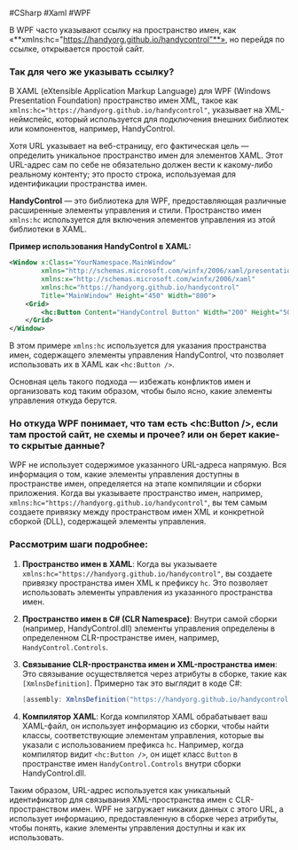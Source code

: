 #CSharp #Xaml #WPF

В WPF часто указывают ссылку на пространство имен, как «**xmlns:hc="https://handyorg.github.io/handycontrol"**», но перейдя по ссылке, открывается простой сайт. 

### Так для чего же указывать ссылку?

В XAML (eXtensible Application Markup Language) для WPF (Windows Presentation Foundation) пространство имен XML, такое как `xmlns:hc="https://handyorg.github.io/handycontrol"`, указывает на XML-неймспейс, который используется для подключения внешних библиотек или компонентов, например, HandyControl.

Хотя URL указывает на веб-страницу, его фактическая цель — определить уникальное пространство имен для элементов XAML. Этот URL-адрес сам по себе не обязательно должен вести к какому-либо реальному контенту; это просто строка, используемая для идентификации пространства имен.

**HandyControl** — это библиотека для WPF, предоставляющая различные расширенные элементы управления и стили. Пространство имен `xmlns:hc` используется для включения элементов управления из этой библиотеки в XAML.

**Пример использования HandyControl в XAML:**

```xml
<Window x:Class="YourNamespace.MainWindow"
        xmlns="http://schemas.microsoft.com/winfx/2006/xaml/presentation"
        xmlns:x="http://schemas.microsoft.com/winfx/2006/xaml"
        xmlns:hc="https://handyorg.github.io/handycontrol"
        Title="MainWindow" Height="450" Width="800">
    <Grid>
        <hc:Button Content="HandyControl Button" Width="200" Height="50" />
    </Grid>
</Window>
```

В этом примере `xmlns:hc` используется для указания пространства имен, содержащего элементы управления HandyControl, что позволяет использовать их в XAML как `<hc:Button />`. 

Основная цель такого подхода — избежать конфликтов имен и организовать код таким образом, чтобы было ясно, какие элементы управления откуда берутся.

### Но откуда WPF понимает, что там есть <hc:Button />, если там простой сайт, не схемы и прочее? или он берет какие-то скрытые данные?

WPF не использует содержимое указанного URL-адреса напрямую. Вся информация о том, какие элементы управления доступны в пространстве имен, определяется на этапе компиляции и сборки приложения. Когда вы указываете пространство имен, например, `xmlns:hc="https://handyorg.github.io/handycontrol"`, вы тем самым создаете привязку между пространством имен XML и конкретной сборкой (DLL), содержащей элементы управления.

### Рассмотрим шаги подробнее:

1. **Пространство имен в XAML**: Когда вы указываете `xmlns:hc="https://handyorg.github.io/handycontrol"`, вы создаете привязку пространства имен XML к префиксу `hc`. Это позволяет использовать элементы управления из указанного пространства имен.

2. **Пространство имен в C# (CLR Namespace)**: Внутри самой сборки (например, HandyControl.dll) элементы управления определены в определенном CLR-пространстве имен, например, `HandyControl.Controls`.

3. **Связывание CLR-пространства имен и XML-пространства имен**: Это связывание осуществляется через атрибуты в сборке, такие как `[XmlnsDefinition]`. Примерно так это выглядит в коде C#:
    ```csharp
    [assembly: XmlnsDefinition("https://handyorg.github.io/handycontrol", "HandyControl.Controls")]
    ```

4. **Компилятор XAML**: Когда компилятор XAML обрабатывает ваш XAML-файл, он использует информацию из сборки, чтобы найти классы, соответствующие элементам управления, которые вы указали с использованием префикса `hc`. Например, когда компилятор видит `<hc:Button />`, он ищет класс `Button` в пространстве имен `HandyControl.Controls` внутри сборки HandyControl.dll.

Таким образом, URL-адрес используется как уникальный идентификатор для связывания XML-пространства имен с CLR-пространством имен. WPF не загружает никаких данных с этого URL, а использует информацию, предоставленную в сборке через атрибуты, чтобы понять, какие элементы управления доступны и как их использовать.